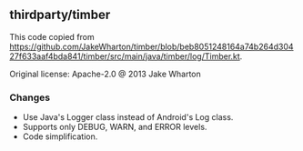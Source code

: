 ## thirdparty/timber

This code copied from https://github.com/JakeWharton/timber/blob/beb8051248164a74b264d30427f633aaf4bda841/timber/src/main/java/timber/log/Timber.kt.

Original license: Apache-2.0 @ 2013 Jake Wharton

### Changes

- Use Java's Logger class instead of Android's Log class.
- Supports only DEBUG, WARN, and ERROR levels.
- Code simplification.
